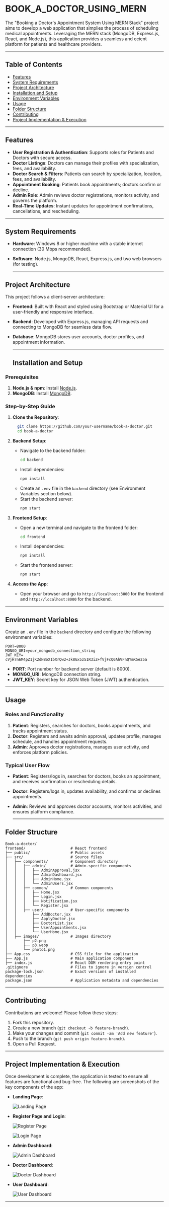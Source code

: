 # BOOK_A_DOCTOR_USING_MERN
The "Booking a Doctor's Appointment System Using MERN Stack" project
aims to develop a web application that simplies the process of scheduling medical
appointments. Leveraging the MERN stack (MongoDB, Express.js, React, and
Node.js), this application provides a seamless and ecient platform for patients and
healthcare providers.

---
## Table of Contents

- [Features](#features)
- [System Requirements](#system-requirements)
- [Project Architecture](#project-architecture)
- [Installation and Setup](#installation-and-setup)
- [Environment Variables](#environment-variables)
- [Usage](#usage)
- [Folder Structure](#folder-structure)
- [Contributing](#contributing)
- [Project Implementation & Execution](#project-implementation--execution)

- ---
## Features
- **User Registration & Authentication**: Supports roles for Patients and Doctors with secure access.
- **Doctor Listings**: Doctors can manage their profiles with specialization, fees, and availability.
- **Doctor Search & Filters**: Patients can search by specialization, location, fees, and availability.
- **Appointment Booking**: Patients book appointments; doctors confirm or decline.
- **Admin Role**: Admin reviews doctor registrations, monitors activity, and governs the platform.
- **Real-Time Updates**: Instant updates for appointment confirmations, cancellations, and rescheduling.
---

## System Requirements
- **Hardware**: Windows 8 or higher machine with a stable internet connection (30 Mbps recommended).
- **Software**: Node.js, MongoDB, React, Express.js, and two web browsers (for testing).
  
  ---
## Project Architecture

This project follows a client-server architecture:

- **Frontend**: Built with React and styled using Bootstrap or Material UI for a user-friendly and responsive interface.
- **Backend**: Developed with Express.js, managing API requests and connecting to MongoDB for seamless data flow.
- **Database**: MongoDB stores user accounts, doctor profiles, and appointment information.
  
  ---
  ## Installation and Setup

### Prerequisites

1. **Node.js & npm**: Install [Node.js](https://nodejs.org/en/download/).
2. **MongoDB**: Install [MongoDB](https://www.mongodb.com/try/download/community).

### Step-by-Step Guide
1. **Clone the Repository**:
   ```bash
     git clone https://github.com/your-username/book-a-doctor.git  
     cd book-a-doctor  
   ```

2. **Backend Setup**:
   - Navigate to the backend folder:
     ```bash
     cd backend
     ```
   - Install dependencies:
     ```bash
     npm install
     ```
   - Create an `.env` file in the `backend` directory (see Environment Variables section below).
   - Start the backend server:
     ```bash
     npm start
     ```

3. **Frontend Setup**:
   - Open a new terminal and navigate to the frontend folder:
     ```bash
     cd frontend
     ```
   - Install dependencies:
     ```bash
     npm install
     ```
   - Start the frontend server:
     ```bash
     npm start
     ```

4. **Access the App**:
   - Open your browser and go to `http://localhost:3000` for the frontend and `http://localhost:8000` for the backend.

---

## Environment Variables

Create an `.env` file in the `backend` directory and configure the following environment variables:

```plaintext
PORT=8000
MONGO_URI=your_mongodb_connection_string
JWT_KEY= cVjH7n6M4pZ1jK2dN8oX1bXrQw2+Jk8Gx5zS1R3iZ+fVjFcQ0AhVFnQYmK5e25a
```

- **PORT**: Port number for backend server (default is 8000).
- **MONGO_URI**: MongoDB connection string.
- **JWT_KEY**: Secret key for JSON Web Token (JWT) authentication.

---

## Usage

### Roles and Functionality

1. **Patient**: Registers, searches for doctors, books appointments, and tracks appointment status.
2. **Doctor**: Registers and awaits admin approval, updates profile, manages schedule, and handles appointment requests.
3. **Admin**: Approves doctor registrations, manages user activity, and enforces platform policies.
   
### Typical User Flow

- **Patient**: Registers/logs in, searches for doctors, books an appointment, and receives confirmation or rescheduling details.
- **Doctor**: Registers/logs in, updates availability, and confirms or declines appointments.
- **Admin**: Reviews and approves doctor accounts, monitors activities, and ensures platform compliance.

  ---
## Folder Structure

```plaintext
Book-a-doctor/
frontend/                    # React frontend
├── public/                  # Public assets
├── src/                     # Source files
│   ├── components/          # Component directory
│   │   ├── admin/           # Admin-specific components
│   │   │   ├── AdminApproval.jsx
│   │   │   ├── AdminDashboard.jsx
│   │   │   ├── AdminHome.jsx
│   │   │   └── AdminUsers.jsx
│   │   ├── common/          # Common components
│   │   │   ├── Home.jsx
│   │   │   ├── Login.jsx
│   │   │   ├── Notification.jsx
│   │   │   └── Register.jsx
│   │   ├── user/            # User-specific components
│   │       ├── AddDoctor.jsx
│   │       ├── ApplyDoctor.jsx
│   │       ├── DoctorList.jsx
│   │       ├── UserAppointments.jsx
│   │       └── UserHome.jsx
│   ├── images/              # Images directory
│       ├── p2.png
│       ├── p3.webp
│       └── photo1.png
├── App.css                  # CSS file for the application
├── App.js                   # Main application component
├── index.js                 # React DOM rendering entry point
.gitignore                   # Files to ignore in version control
package-lock.json            # Exact versions of installed dependencies
package.json                 # Application metadata and dependencies
```

---
## Contributing

Contributions are welcome! Please follow these steps:

1. Fork this repository.
2. Create a new branch (`git checkout -b feature-branch`).
3. Make your changes and commit (`git commit -am 'Add new feature'`).
4. Push to the branch (`git push origin feature-branch`).
5. Open a Pull Request.

---
## Project Implementation & Execution

Once development is complete, the application is tested to ensure all features are functional and bug-free. The following are screenshots of the key components of the app:

- **Landing Page**:
  
    ![Landing Page](https://github.com/user-attachments/assets/ded750b8-daf7-4369-befe-3857abfa3d82)

- **Register Page and Login**:

    ![Register Page](https://github.com/user-attachments/assets/ba7bbaa7-685c-4cad-89e3-d5dffe8b300f)

    ![Login Page](https://github.com/user-attachments/assets/95607082-6c41-441c-8791-7d8507a2811f)

- **Admin Dashboard**:

    ![Admin Dashboard](https://github.com/user-attachments/assets/c3b06ba6-e283-4c41-9f70-4545bb831f66)

- **Doctor Dashboard**:
  
    ![Doctor Dashboard](https://github.com/user-attachments/assets/082c1831-8bf4-48eb-a33f-6fd54f1a8e20)

- **User Dashboard**:

    ![User Dashboard](https://github.com/user-attachments/assets/653fab2d-6f99-47c8-af14-4b5e01bbccd1)

---


